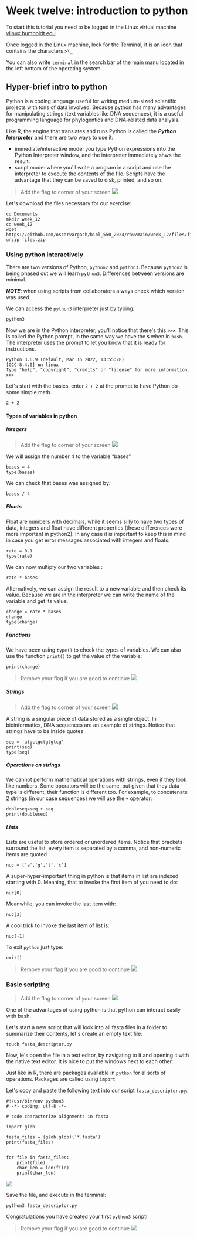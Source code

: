 # Week twelve: introduction to python

To start this tutorial you need to be logged in the Linux virtual machine
[vlinux.humboldt.edu](https://vlinux.humboldt.edu/)

Once logged in the Linux machine, look for the Terminal, it is an icon that contains the characters `>\_`

You can also write `terminal` in the search bar of the main manu located in the left bottom of the operating system.

## Hyper-brief intro to python

Python is a coding language useful for writing medium-sized scientific projects with tons of data involved. Because python has many advantages for manipulating strings (text variables like DNA sequences), it is a useful programming language for phylogentics and DNA-related data analysis.


Like R, the engine that translates and runs Python is called the ***Python Interpreter*** and there are two ways to use it: 
- immediate/interactive mode: you type Python expressions into the Python Interpreter window, and the interpreter immediately shws the result.
- script mode:  where you'll write a program in a script and use the interpreter to execute the contents of the file. Scripts have the advantage that they can be saved to disk, printed, and so on.

> Add the flag to corner of your screen ![](img/yellow.jpeg)

Let's download the files necessary for our exercise:

```
cd Documents
mkdir week_12
cd week_12
wget https://github.com/oscarvargash/biol_550_2024/raw/main/week_12/files/files.zip
unzip files.zip
```

### Using python interactively

There are two versions of Python, `python2` and `python3`. Because `python2` is being phased out we will learn `python3`. Differences between versions are minimal. 

***NOTE***: when using scripts from collaborators always check which version was used.

We can access the `python3` interpreter just by typing:

```
python3
```

Now we are in the Python interpreter, you'll notice that there's this **`>>>`**. This is called the Python prompt, in the same way we have the **`$`** when in `bash`. The interpreter uses the prompt to let you know that it is ready for instructions.

```
Python 3.6.9 (default, Mar 15 2022, 13:55:28) 
[GCC 8.4.0] on linux
Type "help", "copyright", "credits" or "license" for more information.
>>>
```

Let's start with the basics, enter `2 + 2` at the prompt to have Python do some simple math.

```
2 + 2
```
#### Types of variables in python

##### Integers

> Add the flag to corner of your screen ![](img/yellow.jpeg)

We will assign the number 4 to the variable “bases”

```
bases = 4
type(bases)
```

We can check that bases was assigned by:

```
bases / 4
```

##### Floats

Float are numbers with decimals, while it seems silly to have two types of data, integers and float have different properties (these differences were more important in python2). In any case it is important to keep this in mind in case you get error messages associated with integers and floats.

```
rate = 0.1
type(rate)
```

We can now multiply our two variables :

```
rate * bases
```

Alternatively, we can assign the result to a new variable and then check its value. Because we are in the interpreter we can write the name of the variable and get its value. 

```
change = rate * bases
change
type(change)
```

##### Functions

We have been using `type()` to check the types of variables. We can also use the function `print()` to get the value of the variable:

```
print(change)
```

> Remove your flag if you are good to continue ![](img/green.jpeg)

##### Strings

> Add the flag to corner of your screen ![](img/yellow.jpeg)

A string is a singular piece of data stored as a single object. In bioinformatics, DNA sequences are an example of strings. Notice that strings have to be inside quotes

```
seq = 'atgctgctgtgtcg'
print(seq)
type(seq)
```

##### Operations on strings

We cannot perform mathematical operations with strings, even if they look like numbers. Some operators will be the same, but given that they data type is different, their function is different too. For example, to concatenate 2 strings (in our case sequences) we will use the `+` operator:

```
dobleseq=seq + seq
print(doubleseq)
```

##### Lists

Lists are useful to store ordered or unordered items. Notice that brackets surround the list, every item is separated by a comma, and non-numeric items are quoted

```
nuc = ['a','g','t','c']
```

A super-hyper-important thing in python is that items in list are indexed starting with 0. Meaning, that to invoke the first item of you need to do:

```
nuc[0]
```

Meanwhile, you can invoke the last item with:

```
nuc[3]
```

A cool trick to invoke the last item of list is: 

```
nuc[-1]
```

To exit `python` just type:

```
exit()
```
> Remove your flag if you are good to continue ![](img/green.jpeg)

### Basic scripting

> Add the flag to corner of your screen ![](img/yellow.jpeg)

One of the advantages of using python is that python can interact easily with bash.

Let's start a new script that will look into all fasta files in a folder to summarize their contents, let's create an empty text file:

```
touch fasta_descriptor.py
```

Now, le's open the file in a text editor, by navigating to it and opening it with the native text editor. It is nice to put the windows next to each other:

Just like in R, there are packages available in `python` for al sorts of operations. Packages are called using `import`

Let's copy and paste the following text into our script `fasta_descriptor.py`:

```
#!/usr/bin/env python3
# -*- coding: utf-8 -*-

# code characterize alignments in fasta

import glob

fasta_files = (glob.glob)('*.fasta')
print(fasta_files)


for file in fasta_files:
	print(file)
	char_len = len(file)
	print(char_len)

```

![](img/python.png)


Save the file, and execute in the terminal:

```
python3 fasta_descriptor.py
```

Congratulations you have created your first `python3` script!

> Remove your flag if you are good to continue ![](img/green.jpeg)











